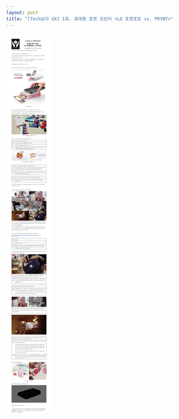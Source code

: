 ```yaml
---
layout: post
title: "[Tech보다 UX] 1회. 휴대용 포켓 프린터 <LG 포켓포토 vs. PRYNT>"
---
```


![Tech보다 UX 1회](/images/blog/techux_01.jpg)
